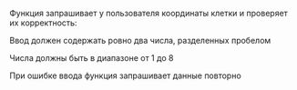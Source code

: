 Функция запрашивает у пользователя координаты клетки и проверяет их корректность:

Ввод должен содержать ровно два числа, разделенных пробелом

Числа должны быть в диапазоне от 1 до 8

При ошибке ввода функция запрашивает данные повторно
